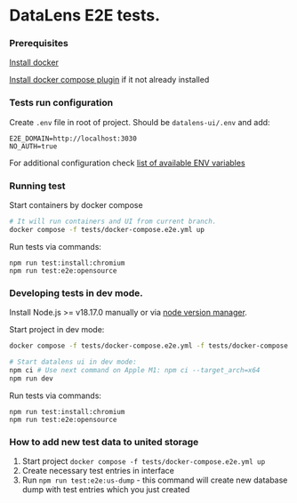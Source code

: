 # DataLens E2E tests.

### Prerequisites

[Install docker](https://docs.docker.com/engine/install/)

[Install docker compose plugin](https://docs.docker.com/compose/install/linux/) if it not already installed

### Tests run configuration
Create `.env` file in root of project. Should be `datalens-ui/.env` and add:
```dotenv
E2E_DOMAIN=http://localhost:3030
NO_AUTH=true
```
For additional configuration check [list of available ENV variables](documentation/env_configuration.md)


### Running test
Start containers by docker compose 
```bash
# It will run containers and UI from current branch.
docker compose -f tests/docker-compose.e2e.yml up
```
Run tests via commands:
```npm
npm run test:install:chromium
npm run test:e2e:opensource
```

### Developing tests in dev mode.

Install Node.js >= v18.17.0 manually or via [node version manager](https://github.com/nvm-sh/nvm).

Start project in dev mode:

```bash
docker compose -f tests/docker-compose.e2e.yml -f tests/docker-compose.e2e-dev.yml up

# Start datalens ui in dev mode:
npm ci # Use next command on Apple M1: npm ci --target_arch=x64
npm run dev
```

Run tests via commands:
```npm
npm run test:install:chromium
npm run test:e2e:opensource
```

### How to add new test data to united storage

1. Start project `docker compose -f tests/docker-compose.e2e.yml up`
2. Create necessary test entries in interface
3. Run `npm run test:e2e:us-dump` - this command will create new database dump with test entries which you just created 